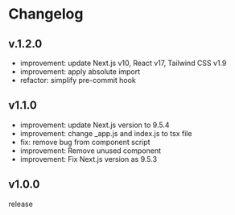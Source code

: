 # Changelog

## v.1.2.0
- improvement: update Next.js v10, React v17, Tailwind CSS v1.9
- improvement: apply absolute import
- refactor: simplify pre-commit hook

## v1.1.0
- improvement: update Next.js version to 9.5.4
- improvement: change _app.js and index.js to tsx file
- fix: remove bug from component script
- improvement: Remove unused component
- improvement: Fix Next.js version as 9.5.3

## v1.0.0
release
